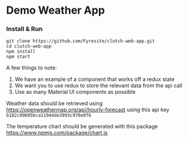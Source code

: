 # Demo Weather App

### Install & Run
```
git clone https://github.com/Fyresite/clutch-web-app.git
cd clutch-web-app
npm install
npm start
```
A few things to note:
1. We have an example of a component that works off a redux state
2. We want you to use redux to store the relevant data from the api call
3. Use as many Material UI components as possible

Weather data should be retrieved using https://openweathermap.org/api/hourly-forecast
using this api key `b182c99605bca11944de3993c970e8f6`

The temperature chart should be generated with this package https://www.npmjs.com/package/chart.js
